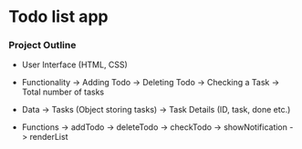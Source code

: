# Todo list app

### Project Outline

- User Interface (HTML, CSS)

- Functionality
  -> Adding Todo
  -> Deleting Todo
  -> Checking a Task
  -> Total number of tasks

- Data
  -> Tasks (Object storing tasks)
  -> Task Details (ID, task, done etc.)

- Functions
  -> addTodo
  -> deleteTodo
  -> checkTodo
  -> showNotification
  -> renderList
